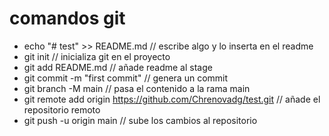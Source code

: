 # comandos git

* echo "# test" >> README.md // escribe algo y lo inserta en el readme
* git init // inicializa git en el proyecto
* git add README.md // añade readme al stage
* git commit -m "first commit" // genera un commit 
* git branch -M main // pasa el contenido a la rama main
* git remote add origin https://github.com/Chrenovadg/test.git // añade el repositorio remoto
* git push -u origin main // sube los cambios al repositorio 